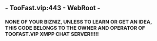 ## - TooFast.vip:443 - WebRoot -
### NONE OF YOUR BIZNIZ, UNLESS TO LEARN OR GET AN IDEA, THIS CODE BELONGS TO THE OWNER AND OPERATOR OF TOOFAST.VIP XMPP CHAT SERVER!!!!!
